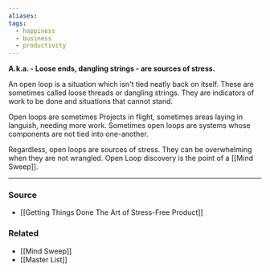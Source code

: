 ```yaml
---
aliases: 
tags:
  - happiness
  - business
  - productivity
---
```

**A.k.a. - Loose ends, dangling strings - are sources of stress.**

An open loop is a situation which isn't tied neatly back on itself. These are sometimes called loose threads or dangling strings. They are indicators of work to be done and situations that cannot stand.

Open loops are sometimes Projects in flight, sometimes areas laying in languish, needing more work. Sometimes open loops are systems whose components are not tied into one-another.

Regardless, open loops are sources of stress. They can be overwhelming when they are not wrangled. Open Loop discovery is the point of a [[Mind Sweep]].

---

### Source
- [[Getting Things Done The Art of Stress-Free Product]]

### Related
- [[Mind Sweep]]
- [[Master List]]